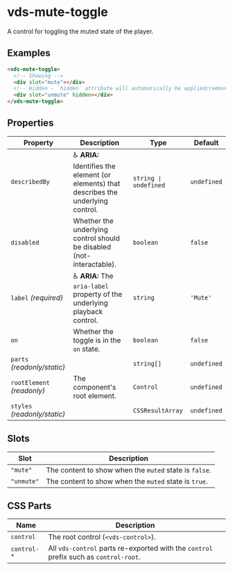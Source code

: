# vds-mute-toggle

A control for toggling the muted state of the player.

<!-- [@wcom/cli] AUTO GENERATED BELOW -->

## Examples

```html
<vds-mute-toggle>
  <!-- Showing -->
  <div slot="mute"></div>
  <!-- Hidden - `hidden` attribute will automatically be applied/removed -->
  <div slot="unmute" hidden></div>
</vds-mute-toggle>
```

## Properties

| Property                     | Description                                                                              | Type                 | Default     |
| ---------------------------- | ---------------------------------------------------------------------------------------- | -------------------- | ----------- |
| `describedBy`                | ♿ **ARIA:** Identifies the element (or elements) that describes the underlying control. | `string ∣ undefined` | `undefined` |
| `disabled`                   | Whether the underlying control should be disabled (not-interactable).                    | `boolean`            | `false`     |
| `label` _(required)_         | ♿ **ARIA:** The `aria-label` property of the underlying playback control.               | `string`             | `'Mute'`    |
| `on`                         | Whether the toggle is in the `on` state.                                                 | `boolean`            | `false`     |
| `parts` _(readonly/static)_  |                                                                                          | `string[]`           | `undefined` |
| `rootElement` _(readonly)_   | The component's root element.                                                            | `Control`            | `undefined` |
| `styles` _(readonly/static)_ |                                                                                          | `CSSResultArray`     | `undefined` |

## Slots

| Slot       | Description                                            |
| ---------- | ------------------------------------------------------ |
| `"mute"`   | The content to show when the `muted` state is `false`. |
| `"unmute"` | The content to show when the `muted` state is `true`.  |

## CSS Parts

| Name        | Description                                                                           |
| ----------- | ------------------------------------------------------------------------------------- |
| `control`   | The root control (`<vds-control>`).                                                   |
| `control-*` | All `vds-control` parts re-exported with the `control` prefix such as `control-root`. |
